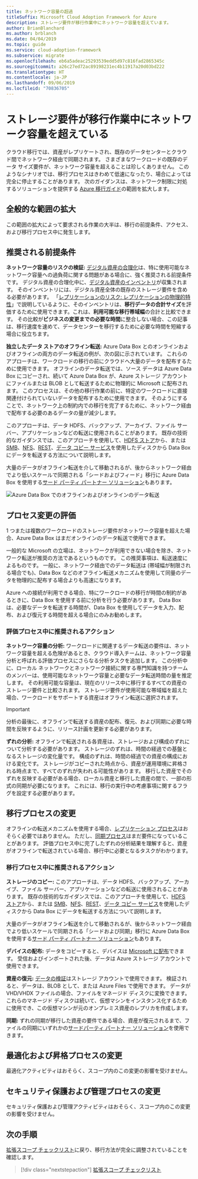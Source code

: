 ```yaml
---
title: ネットワーク容量の超過
titleSuffix: Microsoft Cloud Adoption Framework for Azure
description: ストレージ要件が移行作業中にネットワーク容量を超えています。
author: BrianBlanchard
ms.author: brblanch
ms.date: 04/04/2019
ms.topic: guide
ms.service: cloud-adoption-framework
ms.subservice: migrate
ms.openlocfilehash: eb6a5adeac25293539edd5d97c816fad2865345c
ms.sourcegitcommit: a26c27ed72ac89198231ec4b11917a20d03bd222
ms.translationtype: HT
ms.contentlocale: ja-JP
ms.lasthandoff: 09/06/2019
ms.locfileid: "70836705"
---
```

# <a name="storage-requirements-exceed-network-capacity-during-a-migration-effort"></a>ストレージ要件が移行作業中にネットワーク容量を超えている

クラウド移行では、資産がレプリケートされ、既存のデータセンターとクラウド間でネットワーク経由で同期されます。 さまざまなワークロードの既存のデータ サイズ要件が、ネットワーク容量を超えることは珍しくありません。 このようなシナリオでは、移行プロセスはきわめて低速になったり、場合によっては完全に停止することがあります。 次のガイダンスは、ネットワーク制限に対処するソリューションを提供する [Azure 移行ガイド](../azure-migration-guide/index.md)の範囲を拡大します。

## <a name="general-scope-expansion"></a>全般的な範囲の拡大

この範囲の拡大によって要求される作業の大半は、移行の前提条件、アクセス、および移行プロセス中に発生します。

## <a name="suggested-prerequisites"></a>推奨される前提条件

**ネットワーク容量のリスクの検証:** [デジタル資産の合理化](../../digital-estate/rationalize.md)は、特に使用可能なネットワーク容量への過負荷に関する問題がある場合に、強く推奨される前提条件です。 デジタル資産の合理化中に、[デジタル資産のインベントリ](../../digital-estate/inventory.md)が収集されます。 そのインベントリには、デジタル資産全体の既存のストレージ要件を含める必要があります。 「[レプリケーションのリスク: レプリケーションの物理的特性](../migration-considerations/migrate/replicate.md#replication-risks---physics-of-replication)」で説明しているように、そのインベントリは、**移行データの合計サイズ**を評価するために使用できます。これは、**利用可能な移行帯域幅**の合計と比較できます。 その比較が**ビジネスの変更までの必要な時間**に整合しない場合、この記事は、移行速度を速めて、データセンターを移行するために必要な時間を短縮する場合に役立ちます。

**独立したデータ ストアのオフライン転送:** Azure Data Box とのオンラインおよびオフラインの両方のデータ転送の例が、次の図に示されています。 これらのアプローチは、ワークロードの移行の前にクラウドへ大量のデータを配布するために使用できます。 オフラインのデータ転送では、ソース データは Azure Data Box にコピーされ、続いて Azure Data Box が、Azure ストレージ アカウントにファイルまたは BLOB として転送するために物理的に Microsoft に配布されます。 このプロセスは、その他の移行作業の前に、特定のワークロードに直接関連付けられていないデータを配布するために使用できます。 そのようにすることで、ネットワーク上の制約内での移行を完了するために、ネットワーク経由で配布する必要のあるデータの量が減少します。

このアプローチは、データ HDFS、バックアップ、アーカイブ、ファイル サーバー、アプリケーションなどの転送に使用されることがあります。 既存の技術的なガイダンスでは、このアプローチを使用して、[HDFS ストア](/azure/storage/blobs/data-lake-storage-migrate-on-premises-hdfs-cluster)から、または [SMB](/azure/databox/data-box-deploy-copy-data)、[NFS](/azure/databox/data-box-deploy-copy-data-via-nfs)、[REST](/azure/databox/data-box-deploy-copy-data-via-rest)、[データ コピー サービス](/azure/databox/data-box-deploy-copy-data-via-copy-service)を使用したディスクから Data Box にデータを転送する方法について説明します。

大量のデータがオフライン転送を介して移動されるが、後からネットワーク経由でより低いスケールで同期される「シードおよびフィード」移行に Azure Data Box を使用する[サード パーティ パートナー ソリューション](https://azuremarketplace.microsoft.com/campaigns/databox/azure-data-box)もあります。

![Azure Data Box でのオフラインおよびオンラインのデータ転送](../../_images/migration/databox.png)

## <a name="assess-process-changes"></a>プロセス変更の評価

1 つまたは複数のワークロードのストレージ要件がネットワーク容量を超えた場合、Azure Data Box はまだオンラインのデータ転送で使用できます。

一般的な Microsoft の立場は、ネットワークが利用できない場合を除き、ネットワーク転送が推奨の方法であるというものです。 この推奨事項は、転送速度によるものです。 一般に、ネットワーク経由でのデータ転送は (帯域幅が制限される場合でも)、Data Box などのオフライン転送メカニズムを使用して同量のデータを物理的に配布する場合よりも高速になります。

Azure への接続が利用できる場合、特にワークロードの移行が時間の制約があるときに、Data Box を使用する前に分析を行う必要があります。 Data Box は、必要なデータを転送する時間が、Data Box を使用してデータを入力、配布、および復元する時間を超える場合にのみお勧めします。

### <a name="suggested-action-during-the-assess-process"></a>評価プロセス中に推奨されるアクション

**ネットワーク容量の分析:** ワークロードに関連するデータ転送の要件は、ネットワーク容量を超える危険があるとき、クラウド導入チームは、ネットワーク容量分析と呼ばれる評価プロセスにさらなる分析タスクを追加します。 この分析中に、ローカル ネットワークとネットワーク接続に関する専門知識を持つチームのメンバーは、使用可能なネットワーク容量と必要なデータ転送時間の量を推定します。 その利用可能な容量は、現在のリリース中に移行するすべての資産のストレージ要件と比較されます。 ストレージ要件が使用可能な帯域幅を超えた場合、ワークロードをサポートする資産はオフライン転送に選択されます。

> [!IMPORTANT]
> 分析の最後に、オフラインで転送する資産の配布、復元、および同期に必要な時間を反映するように、リリース計画を更新する必要があります。

**ずれの分析:** オフラインで転送される各資産は、ストレージおよび構成のずれについて分析する必要があります。 ストレージのずれは、時間の経過での基盤となるストレージの変化量です。 構成のずれは、時間の経過での資産の構成における変化です。 ストレージがコピーされた時点から、資産が運用環境に昇格される時点まで、すべてのずれが失われる可能性があります。 移行した資産でそのずれを反映する必要がある場合、ローカル資産と移行した資産の間で、一部の形式の同期が必要になります。 これには、移行の実行中の考慮事項に関するフラグを設定する必要があります。

## <a name="migrate-process-changes"></a>移行プロセスの変更

オフラインの転送メカニズムを使用する場合、[レプリケーション プロセス](../migration-considerations/migrate/replicate.md)はおそらく必要ではありません。 ただし、[同期プロセス](../migration-considerations/migrate/replicate.md)はまだ要件になっていることがあります。 評価プロセス中に完了したずれの分析結果を理解すると、資産がオフラインで転送されている場合、移行中に必要となるタスクがわかります。

### <a name="suggested-action-during-the-migrate-process"></a>移行プロセス中に推奨されるアクション

**ストレージのコピー:** このアプローチは、データ HDFS、バックアップ、アーカイブ、ファイル サーバー、アプリケーションなどの転送に使用されることがあります。 既存の技術的なガイダンスでは、このアプローチを使用して、[HDFS ストア](/azure/storage/blobs/data-lake-storage-migrate-on-premises-hdfs-cluster)から、または [SMB](/azure/databox/data-box-deploy-copy-data)、[NFS](/azure/databox/data-box-deploy-copy-data-via-nfs)、[REST](/azure/databox/data-box-deploy-copy-data-via-rest)、[データ コピー サービス](/azure/databox/data-box-deploy-copy-data-via-copy-service)を使用したディスクから Data Box にデータを転送する方法について説明します。

大量のデータがオフライン転送を介して移動されるが、後からネットワーク経由でより低いスケールで同期される「シードおよび同期」移行に Azure Data Box を使用する[サード パーティ パートナー ソリューション](https://azuremarketplace.microsoft.com/campaigns/databox/azure-data-box)もあります。

**デバイスの配布:** データをコピーすると、デバイスは [Microsoft に配布](/azure/databox/data-box-deploy-picked-up)できます。 受信およびインポートされた後、データは Azure ストレージ アカウントで使用できます。

**資産の復元:** [データの検証](/azure/databox/data-box-deploy-picked-up#verify-data-upload-to-azure)はストレージ アカウントで使用できます。 検証されると、データは、BLOB として、または Azure Files で使用できます。 データが VHD/VHDX ファイルの場合、ファイルをマネージド ディスクに変換できます。 これらのマネージド ディスクは続いて、仮想マシンをインスタンス化するために使用でき、この仮想マシンが元のオンプレミス資産のレプリカを作成します。

**同期:** ずれの同期が移行した資産の要件である場合、資産が復元されるまで、ファイルの同期にいずれかの[サードパーティ パートナー ソリューション](https://azuremarketplace.microsoft.com/campaigns/databox/azure-data-box)を使用できます。

## <a name="optimize-and-promote-process-changes"></a>最適化および昇格プロセスの変更

最適化アクティビティはおそらく、スコープ内のこの変更の影響を受けません。

## <a name="secure-and-manage-process-changes"></a>セキュリティ保護および管理プロセスの変更

セキュリティ保護および管理アクティビティはおそらく、スコープ内のこの変更の影響を受けません。

## <a name="next-steps"></a>次の手順

[拡張スコープ チェックリスト](./index.md)に戻り、移行方法が完全に調整されていることを確認します。

> [!div class="nextstepaction"]
> [拡張スコープ チェックリスト](./index.md)
